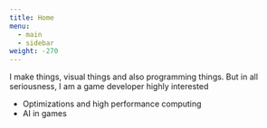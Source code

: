 ```yaml
---
title: Home
menu:
  - main
  - sidebar
weight: -270
---
```

I make things, visual things and also programming things. But in all seriousness, I am a game developer highly
interested

* Optimizations and high performance computing
* AI in games